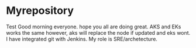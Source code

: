 # Myrepository
Test
Good morning everyone. hope you all are doing great. AKS and EKs works the same however, aks will replace the node if updated and eks wont. 
I have integrated git with Jenkins. My role is SRE/archetecture. 
